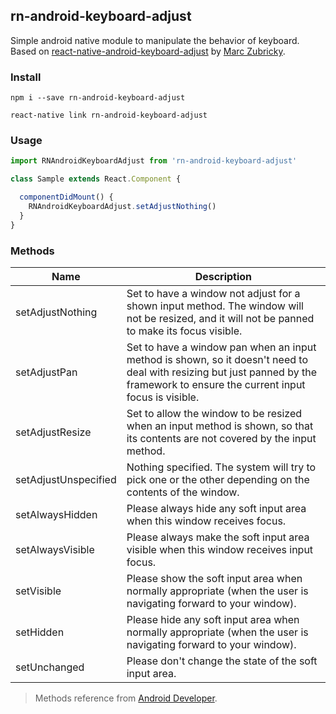 ## rn-android-keyboard-adjust

<!-- [![npm version](https://badge.fury.io/js/react-native-zbase.svg)](https://badge.fury.io/js/react-native-zbase) -->

Simple android native module to manipulate the behavior of keyboard. Based on [react-native-android-keyboard-adjust](https://github.com/zubricky/react-native-android-keyboard-adjust) by [Marc Zubricky](https://github.com/zubricky).

### Install

```
npm i --save rn-android-keyboard-adjust
```
```
react-native link rn-android-keyboard-adjust
```

### Usage

```js
import RNAndroidKeyboardAdjust from 'rn-android-keyboard-adjust'

class Sample extends React.Component {

  componentDidMount() {
    RNAndroidKeyboardAdjust.setAdjustNothing()
  }
}
```

### Methods

Name | Description
--- | ---
setAdjustNothing | Set to have a window not adjust for a shown input method. The window will not be resized, and it will not be panned to make its focus visible.
setAdjustPan | Set to have a window pan when an input method is shown, so it doesn't need to deal with resizing but just panned by the framework to ensure the current input focus is visible.
setAdjustResize | Set to allow the window to be resized when an input method is shown, so that its contents are not covered by the input method.
setAdjustUnspecified | Nothing specified. The system will try to pick one or the other depending on the contents of the window.
setAlwaysHidden | Please always hide any soft input area when this window receives focus.
setAlwaysVisible | Please always make the soft input area visible when this window receives input focus.
setVisible | Please show the soft input area when normally appropriate (when the user is navigating forward to your window).
setHidden | Please hide any soft input area when normally appropriate (when the user is navigating forward to your window).
setUnchanged | Please don't change the state of the soft input area.
> Methods reference from [Android Developer](https://developer.android.com/reference/android/view/WindowManager.LayoutParams#SOFT_INPUT_ADJUST_NOTHING).